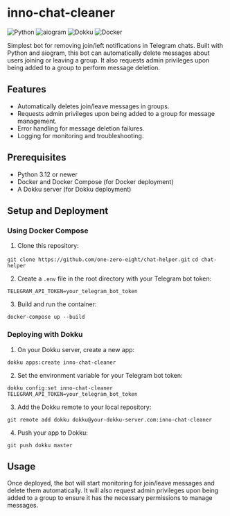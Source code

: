 # inno-chat-cleaner

![Python](https://img.shields.io/badge/Python-3.9+-blue.svg)
![aiogram](https://img.shields.io/badge/aiogram-2.13-blue.svg)
![Dokku](https://img.shields.io/badge/Dokku-Deployable-blue.svg)
![Docker](https://img.shields.io/badge/Docker-blue.svg)

Simplest bot for removing join/left notifications in Telegram chats. Built with Python and aiogram, this bot can automatically delete messages about users joining or leaving a group. It also requests admin privileges upon being added to a group to perform message deletion.

## Features

- Automatically deletes join/leave messages in groups.
- Requests admin privileges upon being added to a group for message management.
- Error handling for message deletion failures.
- Logging for monitoring and troubleshooting.

## Prerequisites

- Python 3.12 or newer
- Docker and Docker Compose (for Docker deployment)
- A Dokku server (for Dokku deployment)

## Setup and Deployment

### Using Docker Compose

1. Clone this repository:

`git clone https://github.com/one-zero-eight/chat-helper.git`
`cd chat-helper`

2. Create a `.env` file in the root directory with your Telegram bot token:

```env
TELEGRAM_API_TOKEN=your_telegram_bot_token
```

3. Build and run the container:

`docker-compose up --build`

### Deploying with Dokku

1. On your Dokku server, create a new app:

`dokku apps:create inno-chat-cleaner`

2. Set the environment variable for your Telegram bot token:

`dokku config:set inno-chat-cleaner TELEGRAM_API_TOKEN=your_telegram_bot_token`

3. Add the Dokku remote to your local repository:

`git remote add dokku dokku@your-dokku-server.com:inno-chat-cleaner`

4. Push your app to Dokku:

`git push dokku master`

## Usage

Once deployed, the bot will start monitoring for join/leave messages and delete them automatically. It will also request admin privileges upon being added to a group to ensure it has the necessary permissions to manage messages.
